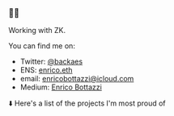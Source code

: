 ### 🕺🍳

Working with ZK.

You can find me on: 

- Twitter: [@backaes](https://twitter.com/backaes)
- ENS: [enrico.eth](https://enrico.eth.xyz/)
- email: enricobottazzi@icloud.com
- Medium: [Enrico Bottazzi](https://medium.com/@enrico.eth)

⬇️ Here's a list of the projects I'm most proud of
